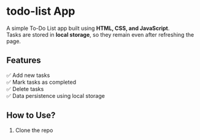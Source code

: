 # todo-list App
A simple To-Do List app built using **HTML, CSS, and JavaScript**.  
Tasks are stored in **local storage**, so they remain even after refreshing the page.

## Features
✅ Add new tasks  
✅ Mark tasks as completed  
✅ Delete tasks  
✅ Data persistence using local storage  

## How to Use?
1. Clone the repo 
